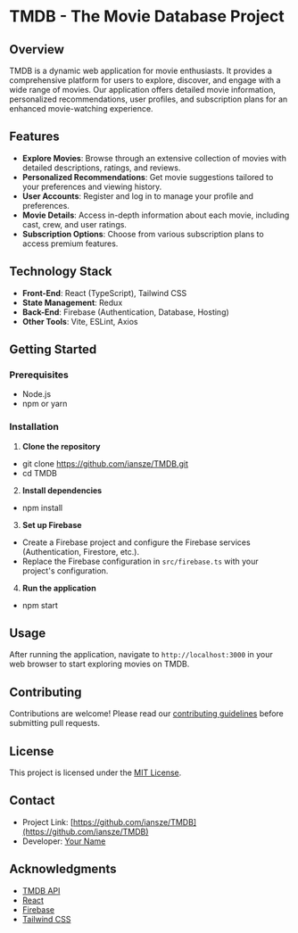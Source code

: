 # TMDB - The Movie Database Project

## Overview
TMDB is a dynamic web application for movie enthusiasts. It provides a comprehensive platform for users to explore, discover, and engage with a wide range of movies. Our application offers detailed movie information, personalized recommendations, user profiles, and subscription plans for an enhanced movie-watching experience.

## Features
- **Explore Movies**: Browse through an extensive collection of movies with detailed descriptions, ratings, and reviews.
- **Personalized Recommendations**: Get movie suggestions tailored to your preferences and viewing history.
- **User Accounts**: Register and log in to manage your profile and preferences.
- **Movie Details**: Access in-depth information about each movie, including cast, crew, and user ratings.
- **Subscription Options**: Choose from various subscription plans to access premium features.

## Technology Stack
- **Front-End**: React (TypeScript), Tailwind CSS
- **State Management**: Redux
- **Back-End**: Firebase (Authentication, Database, Hosting)
- **Other Tools**: Vite, ESLint, Axios

## Getting Started

### Prerequisites
- Node.js
- npm or yarn

### Installation
1. **Clone the repository**
- git clone https://github.com/iansze/TMDB.git
- cd TMDB
2. **Install dependencies**
- npm install
3. **Set up Firebase**
- Create a Firebase project and configure the Firebase services (Authentication, Firestore, etc.).
- Replace the Firebase configuration in `src/firebase.ts` with your project's configuration.
4. **Run the application**
- npm start
## Usage
After running the application, navigate to `http://localhost:3000` in your web browser to start exploring movies on TMDB.

## Contributing
Contributions are welcome! Please read our [contributing guidelines](CONTRIBUTING.md) before submitting pull requests.

## License
This project is licensed under the [MIT License](LICENSE.md).

## Contact
- Project Link: [https://github.com/iansze/TMDB](https://github.com/iansze/TMDB)
- Developer: [Your Name](your-email@example.com)

## Acknowledgments
- [TMDB API](https://www.themoviedb.org/documentation/api)
- [React](https://reactjs.org/)
- [Firebase](https://firebase.google.com/)
- [Tailwind CSS](https://tailwindcss.com/)

